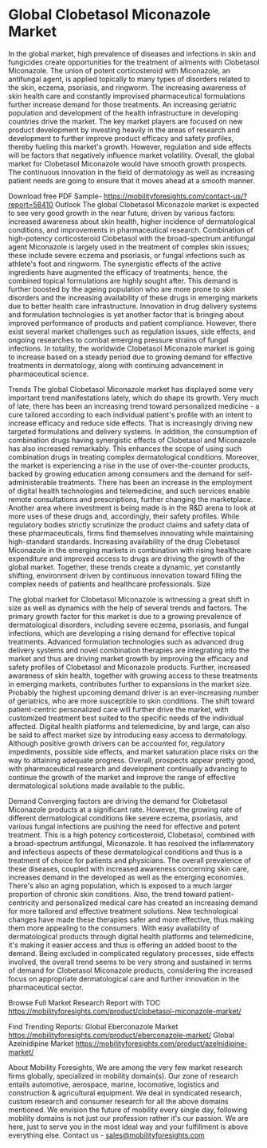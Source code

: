 # Global Clobetasol Miconazole Market

In the global market, high prevalence of diseases and infections in skin and fungicides create opportunities for the treatment of ailments with Clobetasol Miconazole. The union of potent corticosteroid with Miconazole, an antifungal agent, is applied topically to many types of disorders related to the skin, eczema, psoriasis, and ringworm. The increasing awareness of skin health care and constantly improvised pharmaceutical formulations further increase demand for those treatments. An increasing geriatric population and development of the health infrastructure in developing countries drive the market. The key market players are focused on new product development by investing heavily in the areas of research and development to further improve product efficacy and safety profiles, thereby fueling this market's growth. However, regulation and side effects will be factors that negatively influence market volatility. Overall, the global market for Clobetasol Miconazole would have smooth growth prospects. The continuous innovation in the field of dermatology as well as increasing patient needs are going to ensure that it moves ahead at a smooth manner.


Download free PDF Sample- https://mobilityforesights.com/contact-us/?report=58410 
Outlook
The global Clobetasol Miconazole market is expected to see very good growth in the near future, driven by various factors: increased awareness about skin health, higher incidence of dermatological conditions, and improvements in pharmaceutical research. Combination of high-potency corticosteroid Clobetasol with the broad-spectrum antifungal agent Miconazole is largely used in the treatment of complex skin issues; these include severe eczema and psoriasis, or fungal infections such as athlete's foot and ringworm. The synergistic effects of the active ingredients have augmented the efficacy of treatments; hence, the combined topical formulations are highly sought after. This demand is further boosted by the ageing population who are more prone to skin disorders and the increasing availability of these drugs in emerging markets due to better health care infrastructure. Innovation in drug delivery systems and formulation technologies is yet another factor that is bringing about improved performance of products and patient compliance. However, there exist several market challenges such as regulation issues, side effects, and ongoing researches to combat emerging pressure strains of fungal infections. In totality, the worldwide Clobetasol Miconazole market is going to increase based on a steady period due to growing demand for effective treatments in dermatology, along with continuing advancement in pharmaceutical science.

Trends
The global Clobetasol Miconazole market has displayed some very important trend manifestations lately, which do shape its growth. Very much of late, there has been an increasing trend toward personalized medicine - a cure tailored according to each individual patient's profile with an intent to increase efficacy and reduce side effects. That is increasingly driving new targeted formulations and delivery systems. In addition, the consumption of combination drugs having synergistic effects of Clobetasol and Miconazole has also increased remarkably. This enhances the scope of using such combination drugs in treating complex dermatological conditions. Moreover, the market is experiencing a rise in the use of over-the-counter products, backed by growing education among consumers and the demand for self-administerable treatments. There has been an increase in the employment of digital health technologies and telemedicine, and such services enable remote consultations and prescriptions, further changing the marketplace. Another area where investment is being made is in the R&D arena to look at more uses of these drugs and, accordingly, their safety profiles. While regulatory bodies strictly scrutinize the product claims and safety data of these pharmaceuticals, firms find themselves innovating while maintaining high-standard standards. Increasing availability of the drug Clobetasol Miconazole in the emerging markets in combination with rising healthcare expenditure and improved access to drugs are driving the growth of the global market. Together, these trends create a dynamic, yet constantly shifting, environment driven by continuous innovation toward filling the complex needs of patients and healthcare professionals.
Size

The global market for Clobetasol Miconazole is witnessing a great shift in size as well as dynamics with the help of several trends and factors. The primary growth factor for this market is due to a growing prevalence of dermatological disorders, including severe eczema, psoriasis, and fungal infections, which are developing a rising demand for effective topical treatments. Advanced formulation technologies such as advanced drug delivery systems and novel combination therapies are integrating into the market and thus are driving market growth by improving the efficacy and safety profiles of Clobetasol and Miconazole products. Further, increased awareness of skin health, together with growing access to these treatments in emerging markets, contributes further to expansions in the market size. Probably the highest upcoming demand driver is an ever-increasing number of geriatrics, who are more susceptible to skin conditions. The shift toward patient-centric personalized care will further drive the market, with customized treatment best suited to the specific needs of the individual affected. Digital health platforms and telemedicine, by and large, can also be said to affect market size by introducing easy access to dermatology. Although positive growth drivers can be accounted for, regulatory impediments, possible side effects, and market saturation place risks on the way to attaining adequate progress. Overall, prospects appear pretty good, with pharmaceutical research and development continually advancing to continue the growth of the market and improve the range of effective dermatological solutions made available to the public.

Demand
Converging factors are driving the demand for Clobetasol Miconazole products at a significant rate. However, the growing rate of different dermatological conditions like severe eczema, psoriasis, and various fungal infections are pushing the need for effective and potent treatment. This is a high potency corticosteroid, Clobetasol, combined with a broad-spectrum antifungal, Miconazole. It has resolved the inflammatory and infectious aspects of these dermatological conditions and thus is a treatment of choice for patients and physicians. The overall prevalence of these diseases, coupled with increased awareness concerning skin care, increases demand in the developed as well as the emerging economies. There's also an aging population, which is exposed to a much larger proportion of chronic skin conditions. Also, the trend toward patient-centricity and personalized medical care has created an increasing demand for more tailored and effective treatment solutions. New technological changes have made these therapies safer and more effective, thus making them more appealing to the consumers. With easy availability of dermatological products through digital health platforms and telemedicine, it's making it easier access and thus is offering an added boost to the demand. Being excluded in complicated regulatory processes, side effects involved, the overall trend seems to be very strong and sustained in terms of demand for Clobetasol Miconazole products, considering the increased focus on appropriate dermatological care and further innovation in the pharmaceutical sector.

Browse Full Market Research Report with TOC https://mobilityforesights.com/product/clobetasol-miconazole-market/


Find Trending Reports:
Global Eberconazole Market
https://mobilityforesights.com/product/eberconazole-market/ 
Global Azelnidipine Market
https://mobilityforesights.com/product/azelnidipine-market/ 


About Mobility Foresights,
We are among the very few market research firms globally, specialized in mobility domain(s). Our zone of research entails automotive, aerospace, marine, locomotive, logistics and construction & agricultural equipment. We deal in syndicated research, custom research and consumer research for all the above domains mentioned.
We envision the future of mobility every single day, following mobility domains is not just our profession rather it's our passion. We are here, just to serve you in the most ideal way and your fulfillment is above everything else. Contact us -  sales@mobilityforesights.com 


